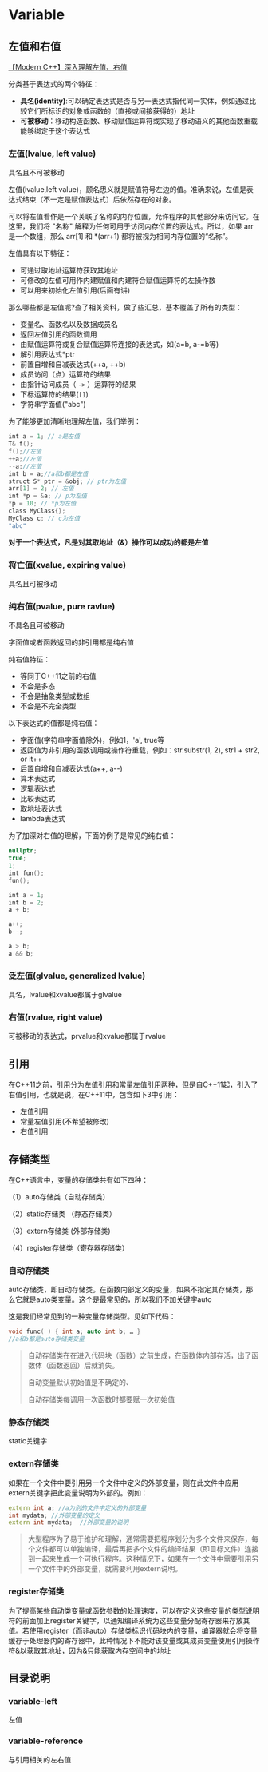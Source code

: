 ﻿# Variable

## 左值和右值

[【Modern C++】深入理解左值、右值](https://mp.weixin.qq.com/s/_9-0iNUw6KHTF3a-vSMCmg)

分类基于表达式的两个特征：

* **具名(identity)**:可以确定表达式是否与另一表达式指代同一实体，例如通过比较它们所标识的对象或函数的（直接或间接获得的）地址
* **可被移动**：移动构造函数、移动赋值运算符或实现了移动语义的其他函数重载能够绑定于这个表达式

### 左值(lvalue, left value)

具名且不可被移动

左值(lvalue,left value)，顾名思义就是赋值符号左边的值。准确来说，左值是表达式结束（不一定是赋值表达式）后依然存在的对象。

可以将左值看作是一个关联了名称的内存位置，允许程序的其他部分来访问它。在这里，我们将 "名称" 解释为任何可用于访问内存位置的表达式。所以，如果 arr 是一个数组，那么 arr[1] 和 *(arr+1) 都将被视为相同内存位置的“名称”。

左值具有以下特征：

* 可通过取地址运算符获取其地址
* 可修改的左值可用作内建赋值和内建符合赋值运算符的左操作数
* 可以用来初始化左值引用(后面有讲)

那么哪些都是左值呢?查了相关资料，做了些汇总，基本覆盖了所有的类型：

* 变量名、函数名以及数据成员名
* 返回左值引用的函数调用
* 由赋值运算符或复合赋值运算符连接的表达式，如(a=b, a-=b等)
* 解引用表达式*ptr
* 前置自增和自减表达式(++a, ++b)
* 成员访问（点）运算符的结果
* 由指针访问成员（ `->` ）运算符的结果
* 下标运算符的结果(`[]`)
* 字符串字面值("abc")

为了能够更加清晰地理解左值，我们举例：

```cpp
int a = 1; // a是左值
T& f();
f();//左值
++a;//左值
--a;//左值
int b = a;//a和b都是左值
struct S* ptr = &obj; // ptr为左值
arr[1] = 2; // 左值
int *p = &a; // p为左值
*p = 10; // *p为左值
class MyClass{};
MyClass c; // c为左值
"abc"
```

**对于一个表达式，凡是对其取地址（&）操作可以成功的都是左值**

### 将亡值(xvalue, expiring value)

具名且可被移动

### 纯右值(pvalue, pure ravlue)

不具名且可被移动

字面值或者函数返回的非引用都是纯右值

纯右值特征：

* 等同于C++11之前的右值
* 不会是多态
* 不会是抽象类型或数组
* 不会是不完全类型

以下表达式的值都是纯右值：

* 字面值(字符串字面值除外)，例如1，'a', true等
* 返回值为非引用的函数调用或操作符重载，例如：str.substr(1, 2), str1 + str2, or it++
* 后置自增和自减表达式(a++, a--)
* 算术表达式
* 逻辑表达式
* 比较表达式
* 取地址表达式
* lambda表达式

为了加深对右值的理解，下面的例子是常见的纯右值：

```cpp
nullptr;
true;
1;
int fun();
fun();

int a = 1;
int b = 2;
a + b;

a++;
b--;

a > b;
a && b;
```

### 泛左值(glvalue, generalized lvalue)

具名，lvalue和xvalue都属于glvalue

### 右值(rvalue, right value)

可被移动的表达式，prvalue和xvalue都属于rvalue

## 引用

在C++11之前，引用分为左值引用和常量左值引用两种，但是自C++11起，引入了右值引用，也就是说，在C++11中，包含如下3中引用：

* 左值引用
* 常量左值引用(不希望被修改)
* 右值引用

## 存储类型

在C++语言中，变量的存储类共有如下四种：

（1）auto存储类（自动存储类）

（2）static存储类 （静态存储类）

（3）extern存储类  (外部存储类)

（4）register存储类（寄存器存储类）

### 自动存储类

auto存储类，即自动存储类。在函数内部定义的变量，如果不指定其存储类，那么它就是auto类变量。这个是最常见的，所以我们不加关键字auto

这是我们经常见到的一种变量存储类型。见如下代码：

```c++
void func( ) { int a; auto int b; … }
//a和b都是auto存储类变量
```

> 自动存储类在在进入代码块（函数）之前生成，在函数体内部存活，出了函数体（函数返回）后就消失。
>
> 自动变量默认初始值是不确定的、
>
> 自动存储类每调用一次函数时都要赋一次初始值

### 静态存储类

static关键字

### extern存储类

如果在一个文件中要引用另一个文件中定义的外部变量，则在此文件中应用extern关键字把此变量说明为外部的。例如：

```c++
extern int a; //a为别的文件中定义的外部变量
int mydata; //外部变量的定义 
extern int mydata;  //外部变量的说明 
```

> 大型程序为了易于维护和理解，通常需要把程序划分为多个文件来保存，每个文件都可以单独编译，最后再把多个文件的编译结果（即目标文件）连接到一起来生成一个可执行程序。这种情况下，如果在一个文件中需要引用另一个文件中的外部变量，就需要利用extern说明。

### register存储类

为了提高某些自动类变量或函数参数的处理速度，可以在定义这些变量的类型说明符的前面加上register关键字，以通知编译系统为这些变量分配寄存器来存放其值。若使用register（而非auto）存储类标识代码块内的变量，编译器就会将变量缓存于处理器内的寄存器中，此种情况下不能对该变量或其成员变量使用引用操作符&以获取其地址，因为&只能获取内存空间中的地址

## 目录说明

### variable-left

左值

### variable-reference

与引用相关的左右值
